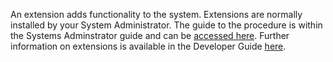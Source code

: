 An extension adds functionality to the system.  Extensions are normally installed by your System Administrator.  The guide to the procedure is within the Systems Adminstrator guide and can be [accessed here](https://docs.civicrm.org/sysadmin/en/latest/customize/extensions/). Further information on extensions is available in the Developer Guide [here]( https://docs.civicrm.org/dev/en/latest/extensions/).
